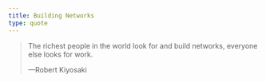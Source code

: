```yaml
---
title: Building Networks
type: quote
---
```


<blockquote>
  <p>The richest people in the world look for and build networks, everyone else looks for work.</p>
  <p class="cite">—Robert Kiyosaki</p>
</blockquote>
